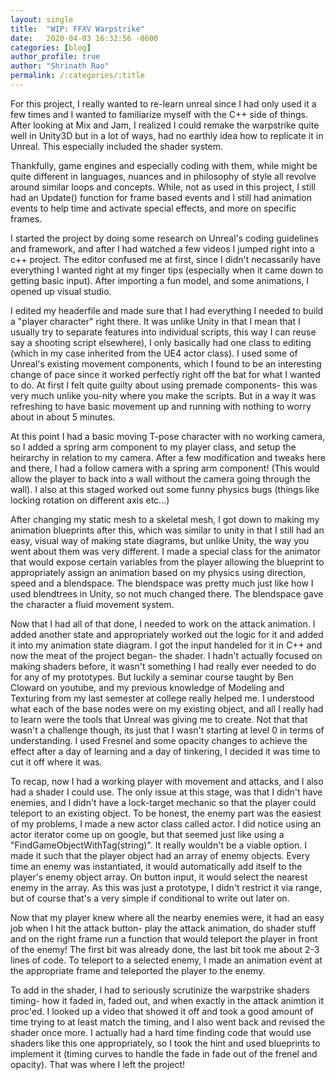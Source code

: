 ```yaml
---
layout: single
title:  "WIP: FFXV Warpstrike"
date:   2020-04-03 16:32:56 -0600
categories: [blog] 
author_profile: true
author: "Shrinath Rao"
permalink: /:categories/:title
---
```


For this project, I really wanted to re-learn unreal since I had only used it a few times and I wanted to familiarize myself with the C++ side of things. After looking at Mix and Jam, I realized I could remake the warpstrike quite well in Unity3D but in a lot of ways, had no earthly idea how to replicate it in Unreal. This especially included the shader system.

Thankfully, game engines and especially coding with them, while might be quite different in languages, nuances and in philosophy of style all revolve around similar loops and concepts. While, not as used in this project, I still had an Update() function for frame based events and I still had animation events to help time and activate special effects, and more on specific frames.

I started the project by doing some research on Unreal's coding guidelines and framework, and after I had watched a few videos I jumped right into a c++ project. The editor confused me at first, since I didn't necassarily have everything I wanted right at my finger tips (especially when it came down to getting basic input). After importing a fun model, and some animations, I opened up visual studio. 

I edited my headerfile and made sure that I had everything I needed to build a "player character" right there. It was unlike Unity in that I mean that I usually try to separate features into individual scripts, this way I can reuse say a shooting script elsewhere), I only basically had one class to editing (which in my case inherited from the UE4 actor class). I used some of Unreal's existing movement components, which I found to be an interesting change of pace since it worked perfectly right off the bat for what I wanted to do. At first I felt quite guilty about using premade components- this was very much unlike you-nity where you make the scripts. But in a way it was refreshing to have basic  movement up and running with nothing to worry about in about 5 minutes. 

At this point I had a basic moving T-pose character with no working camera, so I added a spring arm component to my player class, and setup the heirarchy in relation to my camera. After a few modification and tweaks here and there, I had a follow camera with a spring arm component! (This would allow the player to back into a wall without the camera going through the wall). I also at this staged worked out some funny physics bugs (things like locking rotation on different axis etc...)

After changing my static mesh to a skeletal mesh, I got down to making my animation blueprints after this, which was similar to unity in that I still had an easy, visual way of making state diagrams, but unlike Unity, the way you went about them was very different. I made a special class for the animator that would expose certain variables from the player allowing the blueprint to appropriately assign an animation based on my physics using direction, speed and a blendspace. The blendspace was pretty much just like how I used blendtrees in Unity, so not much changed there. The blendspace gave the character a fluid movement system.

Now that I had all of that done, I needed to work on the attack animation. I added another state and appropriately worked out the logic for it and added it into my animation state diagram. I got the input handeled for it in C++ and now the meat of the project began- the shader. I hadn't actually focused on making shaders before, it wasn't something I had really ever needed to do for any of my prototypes. But luckily a seminar course taught by Ben Cloward on youtube, and my previous knowledge of Modeling and Texturing from my last semester at college really helped me. I understood what each of the base nodes were on my existing object, and all I really had to learn were the tools that Unreal was giving me to create. Not that that wasn't a challenge though, its just that I wasn't starting at level 0 in terms of understanding. I used Fresnel and some opacity changes to achieve the effect after a day of learning and a day of tinkering, I decided it was time to cut it off where it was. 

To recap, now I had a working player with movement and attacks, and I also had a shader I could use. The only issue at this stage, was that I didn't have enemies, and I didn't have a lock-target mechanic so that the player could teleport to an existing object. To be honest, the enemy part was the easiest of my problems, I made a new actor class called actor. I did notice using an actor iterator come up on google, but that seemed just like using a "FindGameObjectWithTag(string)". It really wouldn't be a viable option. I made it such that the player object had an array of enemy objects. Every time an enemy was instantiated, it would automatically add itself to the player's enemy object array. On button input, it would select the nearest enemy in the array. As this was just a prototype, I didn't restrict it via range, but of course that's a very simple if conditional to write out later on. 

Now that my player knew where all the nearby enemies were, it had an easy job when I hit the attack button- play the attack animation, do shader stuff and on the right frame run a function that would teleport the player in front of the enemy! The first bit was already done, the last bit took me about 2-3 lines of code. To teleport to a selected enemy, I made an animation event at the appropriate frame and teleported the player to the enemy. 

To add in the shader, I had to seriously scrutinize the warpstrike shaders timing- how it faded in, faded out, and when exactly in the attack animtion it proc'ed. I looked up a video that showed it off and took a good amount of time trying to at least match the timing, and I also went back and revised the shader once more. I actually had a hard time finding code that would use shaders like this one appropriately, so I took the hint and used blueprints to implement it (timing curves to handle the fade in fade out of the frenel and opacity). That was where I left the project!

